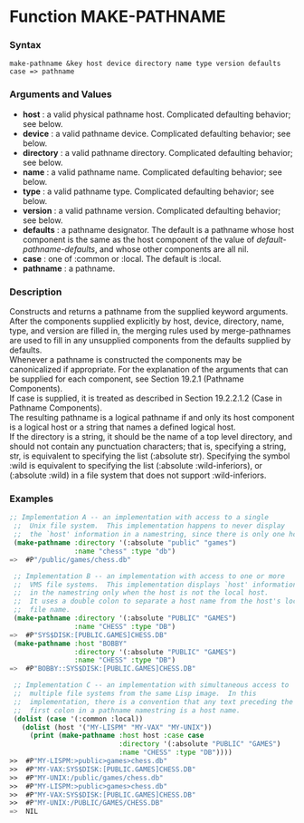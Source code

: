 <!-- Generated on 05/10/2020 by https://github.com/anto2oo/clhs-evolved -->

# Function MAKE-PATHNAME

### Syntax
`make-pathname &key host device directory name type version defaults case => pathname`  


### Arguments and Values
- **host** : a valid physical pathname host. Complicated defaulting behavior; see below.   
- **device** : a valid pathname device. Complicated defaulting behavior; see below.   
- **directory** : a valid pathname directory. Complicated defaulting behavior; see below.   
- **name** : a valid pathname name. Complicated defaulting behavior; see below.   
- **type** : a valid pathname type. Complicated defaulting behavior; see below.   
- **version** : a valid pathname version. Complicated defaulting behavior; see below.   
- **defaults** : a pathname designator. The default is a pathname whose host component is the same as the host component of the value of *default-pathname-defaults*, and whose other components are all nil.   
- **case** : one of :common or :local. The default is :local.   
- **pathname** : a pathname.   


### Description
Constructs and returns a pathname from the supplied keyword arguments.  
After the components supplied explicitly by host, device, directory, name, type, and version are filled in, the merging rules used by merge-pathnames are used to fill in any unsupplied components from the defaults supplied by defaults.  
Whenever a pathname is constructed the components may be canonicalized if appropriate. For the explanation of the arguments that can be supplied for each component, see Section 19.2.1 (Pathname Components).  
 If case is supplied, it is treated as described in Section 19.2.2.1.2 (Case in Pathname Components).  
  The resulting pathname is a logical pathname if and only its host component is a logical host or a string that names a defined logical host.  
 If the directory is a string, it should be the name of a top level directory, and should not contain any punctuation characters; that is, specifying a string, str, is equivalent to specifying the list (:absolute str). Specifying the symbol :wild is equivalent to specifying the list (:absolute :wild-inferiors), or (:absolute :wild) in a file system that does not support :wild-inferiors.



### Examples
```lisp 
;; Implementation A -- an implementation with access to a single
 ;;  Unix file system.  This implementation happens to never display
 ;;  the `host' information in a namestring, since there is only one host. 
 (make-pathname :directory '(:absolute "public" "games")
                :name "chess" :type "db")
=>  #P"/public/games/chess.db" 

 ;; Implementation B -- an implementation with access to one or more
 ;;  VMS file systems.  This implementation displays `host' information
 ;;  in the namestring only when the host is not the local host.
 ;;  It uses a double colon to separate a host name from the host's local
 ;;  file name.
 (make-pathname :directory '(:absolute "PUBLIC" "GAMES")
                :name "CHESS" :type "DB")
=>  #P"SYS$DISK:[PUBLIC.GAMES]CHESS.DB" 
 (make-pathname :host "BOBBY"
                :directory '(:absolute "PUBLIC" "GAMES")
                :name "CHESS" :type "DB")
=>  #P"BOBBY::SYS$DISK:[PUBLIC.GAMES]CHESS.DB" 

 ;; Implementation C -- an implementation with simultaneous access to
 ;;  multiple file systems from the same Lisp image.  In this 
 ;;  implementation, there is a convention that any text preceding the
 ;;  first colon in a pathname namestring is a host name.
 (dolist (case '(:common :local))
   (dolist (host '("MY-LISPM" "MY-VAX" "MY-UNIX"))
     (print (make-pathname :host host :case case
                           :directory '(:absolute "PUBLIC" "GAMES")
                           :name "CHESS" :type "DB"))))
>>  #P"MY-LISPM:>public>games>chess.db"
>>  #P"MY-VAX:SYS$DISK:[PUBLIC.GAMES]CHESS.DB"
>>  #P"MY-UNIX:/public/games/chess.db"
>>  #P"MY-LISPM:>public>games>chess.db" 
>>  #P"MY-VAX:SYS$DISK:[PUBLIC.GAMES]CHESS.DB" 
>>  #P"MY-UNIX:/PUBLIC/GAMES/CHESS.DB" 
=>  NIL
```
